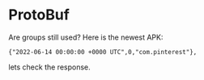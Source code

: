 # ProtoBuf

Are groups still used? Here is the newest APK:

~~~
{"2022-06-14 00:00:00 +0000 UTC",0,"com.pinterest"},
~~~

lets check the response.
